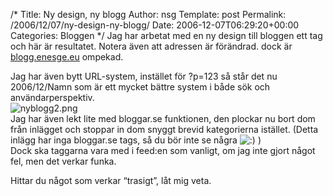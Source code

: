 /*
 Title: Ny design, ny blogg
 Author: nsg
 Template: post
 Permalink: /2006/12/07/ny-design-ny-blogg/
 Date: 2006-12-07T06:29:20+00:00
 Categories: Bloggen
*/
Jag har arbetat med en ny design till bloggen ett tag och här är resultatet. Notera även att adressen är förändrad. dock är [blogg.enesge.eu][1] ompekad.

Jag har även bytt URL-system, instället för ?p=123 så står det nu 2006/12/Namn som är ett mycket bättre system i både sök och användarperspektiv.  
<img id="image147" src="http://www.junkpile.se/%7Es/wp/wp-content/uploads/2006/12/nyblogg2.png" alt="nyblogg2.png" />  
Jag har även lekt lite med bloggar.se funktionen, den plockar nu bort dom från inlägget och stoppar in dom snyggt brevid kategorierna istället. (Detta inlägg har inga bloggar.se tags, så du bör inte se några <img src="http://nsg.cc/wp-includes/images/smilies/icon_smile.gif" alt=":)" class="wp-smiley" /> )  
Dock ska taggarna vara med i feed:en som vanligt, om jag inte gjort något fel, men det verkar funka.

Hittar du något som verkar &#8220;trasigt&#8221;, låt mig veta.

<small></small>

 [1]: http://blogg.enesge.eu